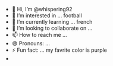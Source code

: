 - 👋 Hi, I’m @whispering92
- 👀 I’m interested in ... football
- 🌱 I’m currently learning ... french
- 💞️ I’m looking to collaborate on ...
- 📫 How to reach me ... 
- 😄 Pronouns: ...
- ⚡ Fun fact: ... my favrite color is purple
- 

<!---
whispering92/whispering92 is a ✨ special ✨ repository because its `README.md` (this file) appears on your GitHub profile.
You can click the Preview link to take a look at your changes.
--->
